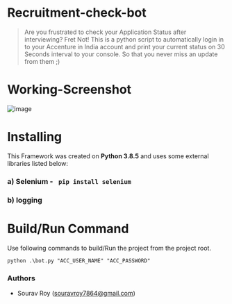 # Recruitment-check-bot
> Are you frustrated to check your Application Status after interviewing? Fret Not! This is a python script to automatically login in to your Accenture in India account and print your current status on 30 Seconds interval to your console. So that you never miss an update from them ;)

# Working-Screenshot
![image](https://user-images.githubusercontent.com/85476817/121686794-42132200-cadf-11eb-908a-d07d5550db35.png)

# Installing
This Framework was created on **Python 3.8.5** and uses some external libraries listed below:
### a) Selenium - ```` pip install selenium````
### b) logging

# Build/Run Command
Use following commands to build/Run the project from the project root. 
````
python .\bot.py "ACC_USER_NAME" "ACC_PASSWORD" 
````

### Authors
* Sourav Roy (souravroy7864@gmail.com)
